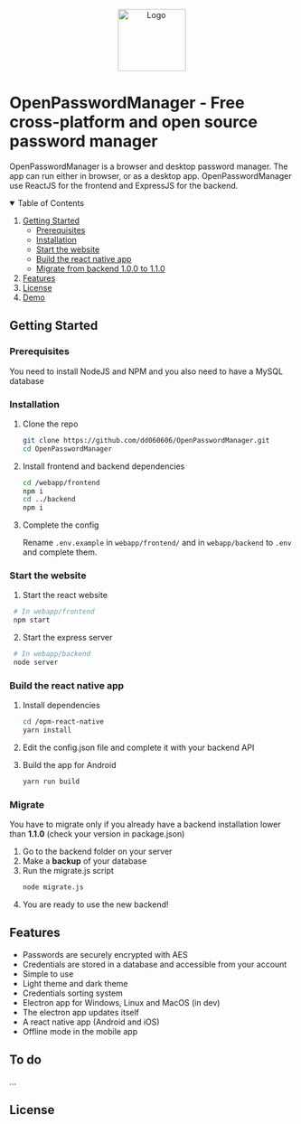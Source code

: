 <p align="center">
    <img src="https://opm.dd06-dev.fr/assets/images/logo.png" alt="Logo" width="120" height="110">

</p>

# OpenPasswordManager - Free cross-platform and open source password manager

OpenPasswordManager is a browser and desktop password manager. The app can run either in browser, or as a desktop app.
OpenPasswordManager use ReactJS for the frontend and ExpressJS for the backend.

<details open="open">
  <summary>Table of Contents</summary>
  <ol>
    <li>
      <a href="#getting-started">Getting Started</a>
      <ul>
        <li><a href="#prerequisites">Prerequisites</a></li>
        <li><a href="#installation">Installation</a></li>
        <li><a href="#start-the-website">Start the website</a></li>
        <li><a href="#build-the-react-native-app">Build the react native app</a></li>
        <li><a href="#migrate">Migrate from backend 1.0.0 to 1.1.0</a></li>
      </ul>
    </li>
    <li><a href="#features">Features</a></li>
    <li><a href="#license">License</a></li>
    <li><a href="#demo">Demo</a></li>

  </ol>
</details>

## Getting Started

### Prerequisites

You need to install NodeJS and NPM and you also need to have a MySQL database

### Installation

1. Clone the repo
   ```sh
   git clone https://github.com/dd060606/OpenPasswordManager.git
   cd OpenPasswordManager
   ```
2. Install frontend and backend dependencies

   ```sh
   cd /webapp/frontend
   npm i
   cd ../backend
   npm i
   ```

3. Complete the config

   Rename `.env.example` in `webapp/frontend/` and in `webapp/backend` to `.env` and complete them.

### Start the website

1. Start the react website

```sh
 # In webapp/frontend
 npm start
```

2. Start the express server

```sh
 # In webapp/backend
 node server
```

### Build the react native app

1. Install dependencies
   ```sh
   cd /opm-react-native
   yarn install
   ```
2. Edit the config.json file and complete it with your backend API

3. Build the app for Android
   ```sh
   yarn run build
   ```

### Migrate

You have to migrate only if you already have a backend installation lower than **1.1.0** (check your version in package.json)

1. Go to the backend folder on your server
2. Make a **backup** of your database
3. Run the migrate.js script
   ```sh
   node migrate.js
   ```
4. You are ready to use the new backend!

## Features

- Passwords are securely encrypted with AES
- Credentials are stored in a database and accessible from your account
- Simple to use
- Light theme and dark theme
- Credentials sorting system
- Electron app for Windows, Linux and MacOS (in dev)
- The electron app updates itself
- A react native app (Android and iOS)
- Offline mode in the mobile app

## To do

...

## License
